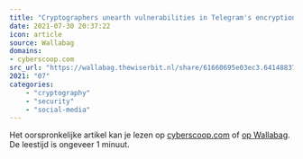 ```yaml
---
title: "Cryptographers unearth vulnerabilities in Telegram's encryption protocol - CyberScoop"
date: 2021-07-30 20:37:22
icon: article
source: Wallabag
domains:
- cyberscoop.com
src_url: "https://wallabag.thewiserbit.nl/share/61660695e03ec3.64148837"
2021: "07"
categories:
    - "cryptography"
    - "security"
    - "social-media"
---
```

Het oorspronkelijke artikel kan je lezen op [cyberscoop.com](https://www.cyberscoop.com/telegram-app-security-encryption/) of [op Wallabag](https://wallabag.thewiserbit.nl/share/61660695e03ec3.64148837). De leestijd is ongeveer 1 minuut.